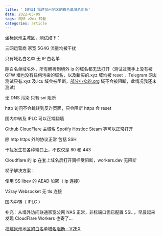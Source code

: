 ```yaml
---
title: '【转载】福建泉州地区的白名单域名阻断'
date: 2022-05-09
tags: 网络 v2ex 转载
categories: article
---
```


坐标泉州主城区，测试如下：

三网运营商 家宽 5G4G 流量均被干扰

只有域名白名单 无 IP 白名单

除白名单域名外，所有解析到境外 ip 的域名都无法打开（测试过我手上没有被 GFW 墙也没有任何污染的域名，以及新买的.xyz 域均被 reset ，Telegram 网友测试只有.xyz 及.icu 域会被阻断，[部分小众的.org](http://xn--3oq54eh2mds1abu1a.org/) 域不会被阻断，此情况我还未测试）

无 DNS 污染 只有 sni 阻断

http 访问不会跳转到反诈页面，只会阻断 https 会 reset

国内中转及 IPLC 可以正常翻墙

Github CloudFlare 主域名 Spotify Hostloc Steam 等可以正常打开

除 http https 外的协议正常 包括 SSH

干扰发生在各种端口上，不仅仅是 80 和 443

Cloudflare 的 ip 在套上域名后打开同样受阻断，workers.dev 无阻断

梯子解决方案：

使用 SS libev 的 AEAD 加密（ ip 连接）

V2ray Websocket 无 tls 连接

国内中转（ IPLC ）

补充：从墙外访问联通家宽公网 NAS 正常，非标端口但已配置 SSL 。早晨起来发现 CloudFlare Workers 也寄了…

[福建泉州地区的白名单域名阻断 - V2EX](https://v2ex.com/t/851525)
